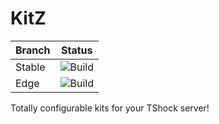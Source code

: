 # KitZ 
|Branch|Status|
|------|------|
|Stable|![Build](https://github.com/Renerte/KitZ/workflows/Build/badge.svg?branch=master)|
|Edge|![Build](https://github.com/Renerte/KitZ/workflows/Build/badge.svg?branch=develop)|
Totally configurable kits for your TShock server!






















































